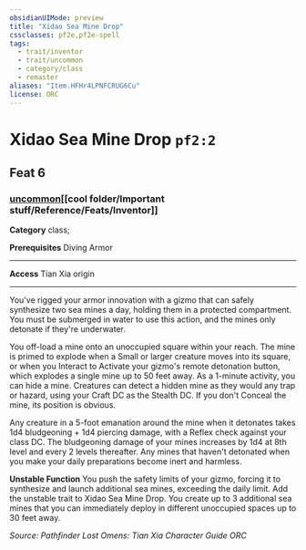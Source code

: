 ```yaml
---
obsidianUIMode: preview
title: "Xidao Sea Mine Drop"
cssclasses: pf2e,pf2e-spell
tags:
  - trait/inventor
  - trait/uncommon
  - category/class
  - remaster
aliases: "Item.HFHr4LPNFCRUG6Cu"
license: ORC
---
```

# Xidao Sea Mine Drop `pf2:2`
## Feat 6
### [uncommon](cool%20folder/Important%20stuff/Bestiary/zz_traits/uncommon.md "Uncommon Rarity Trait")[[cool folder/Important stuff/Reference/Feats/Inventor]]

**Category** class; 



**Prerequisites** Diving Armor
* * *
**Access** Tian Xia origin

* * *

You've rigged your armor innovation with a gizmo that can safely synthesize two sea mines a day, holding them in a protected compartment. You must be submerged in water to use this action, and the mines only detonate if they're underwater.

You off-load a mine onto an unoccupied square within your reach. The mine is primed to explode when a Small or larger creature moves into its square, or when you Interact to Activate your gizmo's remote detonation button, which explodes a single mine up to 50 feet away. As a 1-minute activity, you can hide a mine. Creatures can detect a hidden mine as they would any trap or hazard, using your Craft DC as the Stealth DC. If you don't Conceal the mine, its position is obvious.

Any creature in a 5-foot emanation around the mine when it detonates takes 1d4 bludgeoning + 1d4 piercing damage, with a Reflex check against your class DC. The bludgeoning damage of your mines increases by 1d4 at 8th level and every 2 levels thereafter. Any mines that haven't detonated when you make your daily preparations become inert and harmless.

**Unstable Function** You push the safety limits of your gizmo, forcing it to synthesize and launch additional sea mines, exceeding the daily limit. Add the unstable trait to Xidao Sea Mine Drop. You create up to 3 additional sea mines that you can immediately deploy in different unoccupied spaces up to 30 feet away.

*Source: Pathfinder Lost Omens: Tian Xia Character Guide*
*ORC*